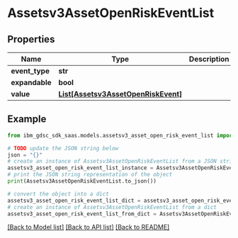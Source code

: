 # Assetsv3AssetOpenRiskEventList


## Properties

Name | Type | Description | Notes
------------ | ------------- | ------------- | -------------
**event_type** | **str** |  | [optional] 
**expandable** | **bool** |  | [optional] 
**value** | [**List[Assetsv3AssetOpenRiskEvent]**](Assetsv3AssetOpenRiskEvent.md) |  | [optional] 

## Example

```python
from ibm_gdsc_sdk_saas.models.assetsv3_asset_open_risk_event_list import Assetsv3AssetOpenRiskEventList

# TODO update the JSON string below
json = "{}"
# create an instance of Assetsv3AssetOpenRiskEventList from a JSON string
assetsv3_asset_open_risk_event_list_instance = Assetsv3AssetOpenRiskEventList.from_json(json)
# print the JSON string representation of the object
print(Assetsv3AssetOpenRiskEventList.to_json())

# convert the object into a dict
assetsv3_asset_open_risk_event_list_dict = assetsv3_asset_open_risk_event_list_instance.to_dict()
# create an instance of Assetsv3AssetOpenRiskEventList from a dict
assetsv3_asset_open_risk_event_list_from_dict = Assetsv3AssetOpenRiskEventList.from_dict(assetsv3_asset_open_risk_event_list_dict)
```
[[Back to Model list]](../README.md#documentation-for-models) [[Back to API list]](../README.md#documentation-for-api-endpoints) [[Back to README]](../README.md)


